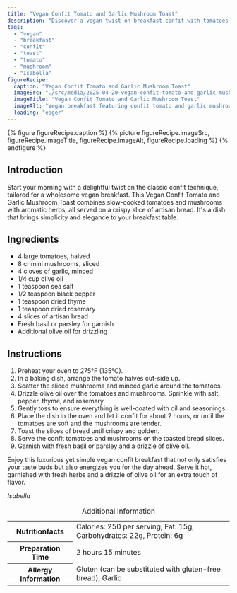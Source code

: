 ```yaml
---
title: "Vegan Confit Tomato and Garlic Mushroom Toast"
description: "Discover a vegan twist on breakfast confit with tomatoes and mushrooms, served on crispy toast. Perfect for a luxurious morning meal."
tags:
  - "vegan"
  - "breakfast"
  - "confit"
  - "toast"
  - "tomato"
  - "mushroom"
  - "Isabella"
figureRecipe: 
  caption: "Vegan Confit Tomato and Garlic Mushroom Toast"
  imageSrc: "./src/media/2025-04-20-vegan-confit-tomato-and-garlic-mushroom-toast-5859.png"
  imageTitle: "Vegan Confit Tomato and Garlic Mushroom Toast"
  imageAlt: "Vegan breakfast featuring confit tomato and garlic mushroom toast on a ceramic plate, garnished with fresh herbs, beside a silver fork and water glass, in natural light."
  loading: "eager"
---
```


{% figure figureRecipe.caption %}
{% picture figureRecipe.imageSrc, figureRecipe.imageTitle, figureRecipe.imageAlt, figureRecipe.loading %}
{% endfigure %}

## Introduction

Start your morning with a delightful twist on the classic confit technique, tailored for a wholesome vegan breakfast. This Vegan Confit Tomato and Garlic Mushroom Toast combines slow-cooked tomatoes and mushrooms with aromatic herbs, all served on a crispy slice of artisan bread. It's a dish that brings simplicity and elegance to your breakfast table.

## Ingredients

- 4 large tomatoes, halved
- 8 crimini mushrooms, sliced
- 4 cloves of garlic, minced
- 1/4 cup olive oil
- 1 teaspoon sea salt
- 1/2 teaspoon black pepper
- 1 teaspoon dried thyme
- 1 teaspoon dried rosemary
- 4 slices of artisan bread
- Fresh basil or parsley for garnish
- Additional olive oil for drizzling

## Instructions

1. Preheat your oven to 275°F (135°C).
2. In a baking dish, arrange the tomato halves cut-side up.
3. Scatter the sliced mushrooms and minced garlic around the tomatoes.
4. Drizzle olive oil over the tomatoes and mushrooms. Sprinkle with salt, pepper, thyme, and rosemary.
5. Gently toss to ensure everything is well-coated with oil and seasonings.
6. Place the dish in the oven and let it confit for about 2 hours, or until the tomatoes are soft and the mushrooms are tender.
7. Toast the slices of bread until crispy and golden.
8. Serve the confit tomatoes and mushrooms on the toasted bread slices.
9. Garnish with fresh basil or parsley and a drizzle of olive oil.

Enjoy this luxurious yet simple vegan confit breakfast that not only satisfies your taste buds but also energizes you for the day ahead. Serve it hot, garnished with fresh herbs and a drizzle of olive oil for an extra touch of flavor.

*Isabella*

<table><caption class='sr-only'>Additional Information</caption><tr><th>Nutritionfacts</th><td>Calories: 250 per serving, Fat: 15g, Carbohydrates: 22g, Protein: 6g&nbsp;</td></tr><tr><th>Preparation Time</th><td>2 hours 15 minutes&nbsp;</td></tr><tr><th>Allergy Information</th><td>Gluten (can be substituted with gluten-free bread), Garlic&nbsp;</td></tr></table>

